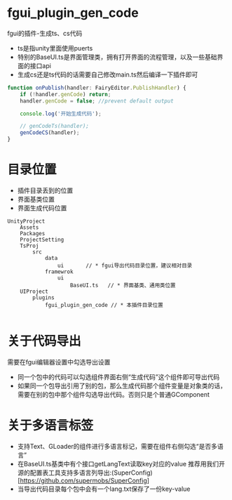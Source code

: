 # fgui_plugin_gen_code
fgui的插件-生成ts、cs代码

* ts是指unity里面使用puerts
* 特别的BaseUI.ts是界面管理类，拥有打开界面的流程管理，以及一些基础界面的接口api
* 生成cs还是ts代码的话需要自己修改main.ts然后编译一下插件即可
```ts
function onPublish(handler: FairyEditor.PublishHandler) {
    if (!handler.genCode) return;
    handler.genCode = false; //prevent default output

    console.log('开始生成代码');

    // genCodeTs(handler); 
    genCodeCS(handler);
}
```


# 目录位置
- 插件目录丢到的位置
- 界面基类位置
- 界面生成代码位置

```
UnityProject
    Assets
    Packages
    ProjectSetting
    TsProj
        src
            data
                ui       // * fgui导出代码目录位置，建议相对目录
            framewrok
                ui
                    BaseUI.ts   // * 界面基类、通用类位置
    UIProject
        plugins
            fgui_plugin_gen_code // * 本插件目录位置
    
```

# 关于代码导出
需要在fgui编辑器设置中勾选导出设置
* 同一个包中的代码可以勾选组件界面右侧“生成代码”这个组件即可导出代码
* 如果同一个包导出引用了别的包，那么生成代码那个组件变量是对象类的话，需要在别的包中那个组件勾选导出代码。否则只是个普通GComponent

# 关于多语言标签
* 支持Text、GLoader的组件进行多语言标记，需要在组件右侧勾选“是否多语言”
* 在BaseUI.ts基类中有个接口getLangText读取key对应的value 推荐用我们开源的配置表工具支持多语言列导出:(SuperConfig)[https://github.com/supermobs/SuperConfig]
* 当导出代码目录每个包中会有一个lang.txt保存了一份key-value
